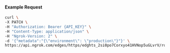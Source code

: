 <!-- Code generated for API Clients. DO NOT EDIT. -->

#### Example Request

```bash
curl \
-X PATCH \
-H "Authorization: Bearer {API_KEY}" \
-H "Content-Type: application/json" \
-H "Ngrok-Version: 2" \
-d '{"metadata":"{\"environment\": \"production\"}"}' \
https://api.ngrok.com/edges/https/edghts_2si0po7Corxyo41HVNop5uGLvrV/routes/edghtsrt_2si0phZf6VD1AXDDqhngZyfdaSq
```
